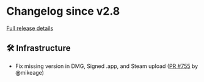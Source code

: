 # Changelog since v2.8

[Full release details](https://github.com/icosa-foundation/open-brush/compare/v2.8...cdaaa811914e851fa4be87a62c4eb780704047f7)

## 🛠️ Infrastructure

- Fix missing version in DMG, Signed .app, and Steam upload ([PR #755](https://github.com/icosa-foundation/open-brush/pull/755) by @mikeage)





